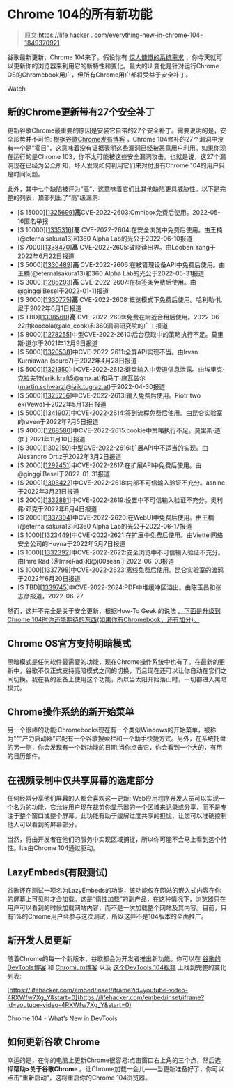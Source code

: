 # Chrome 104的所有新功能

> 原文:[https://life hacker . com/everything-new-in-chrome-104-1849370921](https://lifehacker.com/everything-new-in-chrome-104-1849370921)

谷歌最新更新，Chrome 104来了。假设你有 [惊人慷慨的系统需求](https://support.google.com/chrome/a/answer/7100626?hl=en) ，你今天就可以更新你的浏览器来利用它的新特性和变化。最大的UI变化是针对运行Chrome OS的Chromebook用户，但所有Chrome用户都将受益于安全补丁。

Watch

## 新的Chrome更新带有27个安全补丁

更新谷歌Chrome最重要的原因是安装它自带的27个安全补丁。需要说明的是，安全形势并不可怕: [根据谷歌Chrome发布博客](https://chromereleases.googleblog.com/) ，Chrome 104修补的27个漏洞中没有一个是“零日”，这意味着没有证据表明这些漏洞已经被恶意用户利用。如果你现在运行的是Chrome 103，你不太可能被这些安全漏洞攻击。也就是说，这27个漏洞现在已经为公众所知，坏人发现如何利用它们来对付没有Chrome 104的用户只是时间问题。

此外，其中七个缺陷被评为“高”，这意味着它们比其他缺陷更具威胁性。以下是完整的列表，顶部列出了“高”级漏洞:

*   [$ 15000][[1325699](https://crbug.com/1325699)]**高**CVE-2022-2603:Omnibox免费后使用。2022-05-16匿名举报
*   [$ 10000][[1335316](https://crbug.com/1335316)]**高** CVE-2022-2604:在安全浏览中免费后使用。由王楠(@eternalsakura13)和360 Alpha Lab的光公于2022-06-10报道
*   [$ 7000][[1338470](https://crbug.com/1338470)]**高** CVE-2022-2605:破晓读出界。由Looben Yang于2022年6月22日报道
*   [$ 5000][[1330489](https://crbug.com/1330489)]**高** CVE-2022-2606:在被管理设备API中免费后使用。由王楠(@eternalsakura13)和360 Alpha Lab的光公于2022-05-31报道
*   [$ 3000][[1286203](https://crbug.com/1286203)]**高** CVE-2022-2607:在标签条免费后使用。由@ginggilBesel于2022-01-11报道
*   [$ 3000][[1330775](https://crbug.com/1330775)]**高** CVE-2022-2608:概览模式下免费后使用。哈利勒·扎尼于2022年6月1日报道
*   [$ TBD][[1338560](https://crbug.com/1338560)]**高** CVE-2022-2609:免费在附近合租后使用。2022-06-22由koocola(@alo_cook)和360漏洞研究院的广工报道
*   [$ 8000][[1278255](https://crbug.com/1278255)]中型CVE-2022-2610:后台获取中的策略执行不足。莫里斯·道尔于2021年12月9日报道
*   [$ 5000][[1320538](https://crbug.com/1320538)]中CVE-2022-2611:全屏API实现不当。由Irvan Kurniawan (sourc7)于2022年4月28日报道
*   [$ 5000][[1321350](https://crbug.com/1321350)]中CVE-2022-2612:键盘输入中旁道信息泄露。由埃里克·克拉夫特(erik.kraft5@gmx.at)和马丁·施瓦兹尔(martin.schwarzl@iaik.tugraz.at)于2022-04-30报道
*   [$ 5000][[1325256](https://crbug.com/1325256)]中CVE-2022-2613:输入免费后使用。Piotr two ek(Vewd)于2022年5月13日报道
*   [$ 5000][[1341907](https://crbug.com/1341907)]中CVE-2022-2614:签到流程免费后使用。由昆仑实验室的raven于2022年7月5日报道
*   [$ 4000][[1268580](https://crbug.com/1268580)]中CVE-2022-2615:cookie中策略执行不足。莫里斯·道尔于2021年11月10日报道
*   [$ 3000][[1302159](https://crbug.com/1302159)]中型CVE-2022-2616:扩展API中不适当的实现。由Alesandro Ortiz于2022年3月2日报道
*   [$ 2000][[1292451](https://crbug.com/1292451)]中CVE-2022-2617:在扩展API中免费后使用。由@ginggilBesel于2022-01-31报道
*   [$ 2000][[1308422](https://crbug.com/1308422)]中CVE-2022-2618:内部不可信输入验证不充分。asnine于2022年3月21日报道
*   [$ 2000][[1332881](https://crbug.com/1332881)]中CVE-2022-2619:设置中不可信输入验证不充分。奥利弗·邓克于2022年6月4日报道
*   [$ 2000][[1337304](https://crbug.com/1337304)]中CVE-2022-2620:在WebUI中免费后使用。由王楠(@eternalsakura13)和360 Alpha Lab的光公于2022-06-17报道
*   [$ 1000][[1323449](https://crbug.com/1323449)]中CVE-2022-2621:在扩展中免费后使用。由Viettel网络安全公司的Huyna于2022年5月7日报道
*   [$ 1000][[1332392](https://crbug.com/1332392)]中CVE-2022-2622:安全浏览中不可信输入验证不充分。由Imre Rad (@ImreRad)和@j00sean于2022-06-03报道
*   [$ 1000][[1337798](https://crbug.com/1337798)]中CVE-2022-2623:离线免费后使用。昆仑实验室的渡鸦于2022年6月20日报道
*   [$ TBD][[1339745](https://crbug.com/1339745)]中CVE-2022-2624:PDF中堆缓冲区溢出。由陈玉昌和张志彦报道，2022-06-27

然而，这并不完全是关于安全更新，根据How-To Geek 的说法 [。下面是升级到Chrome 104时你还能期待的东西(如果你有Chromebook，还有加分)。](https://www.howtogeek.com/822483/whats-new-in-chrome-104/)

## Chrome OS官方支持明暗模式

黑暗模式是任何软件最需要的功能，现在Chrome操作系统中也有了。在最新的更新中，谷歌不仅正式支持亮暗模式之间的切换，而且现在还可以让你自动在它们之间切换。我在我的设备上使用这个功能，所以当太阳开始落山时，一切都进入黑暗模式。

## Chrome操作系统的新开始菜单

另一个很棒的功能:Chromebooks现在有一个类似Windows的开始菜单，被称为“生产力启动器”它配有一个谷歌搜索栏和一个助手快捷方式。另外，在系统托盘的另一侧，你会发现有一个新功能的日期:当你点击它，你会看到一个大的，有用的日历部件。

## 在视频录制中仅共享屏幕的选定部分

任何经常分享他们屏幕的人都会喜欢这一更新: Web应用程序开发人员可以实现一个名为的功能，它允许用户现在裁剪你显示器的一个区域来记录或分享，而不是专注于整个窗口或整个屏幕。此功能有助于缓解过度共享的担忧，让您可以准确控制他人可以看到的屏幕部分。

当然，将由开发者在他们的服务中实现区域捕捉，所以你可能不会马上看到这个特性。It’s由Chrome 104通过驱动。

## LazyEmbeds(有限测试)

谷歌还在测试一项名为LazyEmbeds的功能，该功能仅在网站的嵌入式内容在你的屏幕上可见时才会加载。这是“惰性加载”的副产品，在这种情况下，浏览器只在用户可以看到的时候加载网站内容，而不是一次加载整个网站及其内容。目前，只有1%的Chrome用户会参与这次测试，所以这并不是104版本的全面推广。

## 新开发人员更新

随着Chrome的每一个新版本，谷歌都会为开发者推出新功能。你可以在 [谷歌的DevTools博客](https://developer.chrome.com/blog/new-in-devtools-104/) 和 [Chromium博客](https://blog.chromium.org/2022/06/chrome-104-beta-new-media-query-syntax.html) 以及 [这个DevTools 104视频](https://www.youtube.com/watch?v=4RXWfw7Xg_Y) 上找到完整的变化列表:

 [https://lifehacker.com/embed/inset/iframe?id=youtube-video-4RXWfw7Xg_Y&start=0](https://lifehacker.com/embed/inset/iframe?id=youtube-video-4RXWfw7Xg_Y&start=0)

<figcaption class="sc-1ptbguh-0 hxeMec caption">Chrome 104 - What’s New in DevTools</figcaption> 

## 如何更新谷歌 Chrome

幸运的是，在你的电脑上更新Chrome很容易:点击窗口右上角的三个点，然后选择**帮助>关于谷歌Chrome** 。让Chrome加载一会儿——当更新准备好了，你可以点击“重新启动”，这将重启你的Chrome 104浏览器。